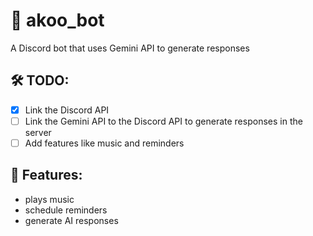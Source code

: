 # 🤖 akoo_bot
A Discord bot that uses Gemini API to generate responses

## 🛠️ TODO:
- [x] Link the Discord API
- [ ] Link the Gemini API to the Discord API to generate responses in the server
- [ ] Add features like music and reminders

## 📌 Features:
- plays music
- schedule reminders
- generate AI responses